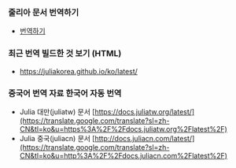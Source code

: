 ### 줄리아 문서 번역하기
 - [번역하기](https://github.com/juliakorea/translate-doc/wiki/%EB%B2%88%EC%97%AD%ED%95%98%EA%B8%B0)


### 최근 번역 빌드한 것 보기 (HTML)
 - https://juliakorea.github.io/ko/latest/


### 중국어 번역 자료 한국어 자동 번역
 - Julia 대만(juliatw) 문서 [https://docs.juliatw.org/latest/](https://translate.google.com/translate?sl=zh-CN&tl=ko&u=https%3A%2F%2Fdocs.juliatw.org%2Flatest%2F)
 - Julia 중국(juliacn) 문서 [http://docs.juliacn.com/latest/](https://translate.google.com/translate?sl=zh-CN&tl=ko&u=http%3A%2F%2Fdocs.juliacn.com%2Flatest%2F)
